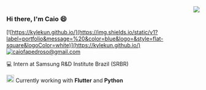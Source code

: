 <img align='right' src="https://github-readme-stats.vercel.app/api?username=kylekun&show_icons=true">

### Hi there, I'm Caio 😄

[![https://kylekun.github.io/](https://img.shields.io/static/v1?label=portfolio&message=%20&color=blue&logo=&style=flat-square&logoColor=white)](https://kylekun.github.io/)
[![caiofapedroso@gmail.com](https://img.shields.io/static/v1?label=e-mail&message=%20&color=red&logo=gmail&style=flat-square&logoColor=white)](mailto:caiofapedroso@gmail.com)
  

💻 Intern at Samsung R&D Institute Brazil (SRBR)

<img src="https://cdn.worldvectorlogo.com/logos/flutter-logo.svg" alt="Flutter" width="20" height="20"> Currently working with **Flutter** and **Python**



